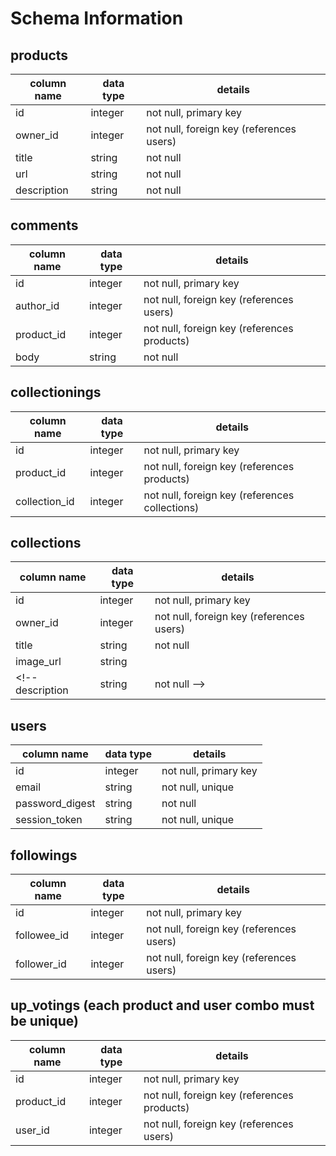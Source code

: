 # Schema Information

## products
column name | data type | details
------------|-----------|-----------------------
id          | integer   | not null, primary key
owner_id    | integer   | not null, foreign key (references users)
title       | string    | not null
url         | string    | not null
description | string    | not null

## comments
column name | data type | details
------------|-----------|-----------------------
id          | integer   | not null, primary key
author_id   | integer   | not null, foreign key (references users)
product_id  | integer   | not null, foreign key (references products)
body        | string    | not null

## collectionings
column name   | data type | details
--------------|-----------|-----------------------
id            | integer   | not null, primary key
product_id    | integer   | not null, foreign key (references products)
collection_id | integer   | not null, foreign key (references collections)

## collections
column name | data type | details
------------|-----------|-----------------------
id          | integer   | not null, primary key
owner_id    | integer   | not null, foreign key (references users)
title       | string    | not null
image_url   | string    |
<!-- description | string    | not null -->

## users
column name     | data type | details
----------------|-----------|-----------------------
id              | integer   | not null, primary key
email           | string    | not null, unique
password_digest | string    | not null
session_token   | string    | not null, unique

## followings
column name  | data type | details
-------------|-----------|-----------------------
id           | integer   | not null, primary key
followee_id  | integer   | not null, foreign key (references users)
follower_id  | integer   | not null, foreign key (references users)

## up_votings (each product and user combo must be unique)
column name  | data type | details
-------------|-----------|-----------------------
id           | integer   | not null, primary key
product_id   | integer   | not null, foreign key (references products)
user_id      | integer   | not null, foreign key (references users)

